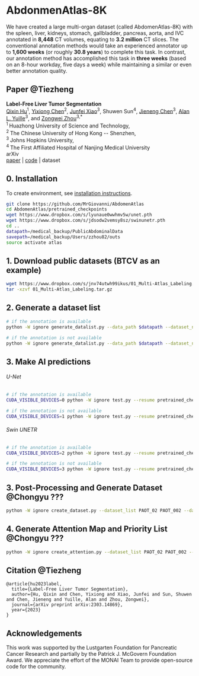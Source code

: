 # AbdonmenAtlas-8K

We have created a large multi-organ dataset (called AbdomenAtlas-8K) with the spleen, liver, kidneys, stomach, gallbladder, pancreas, aorta, and IVC annotated in **8,448** CT volumes, equating to **3.2 million** CT slices. The conventional annotation methods would take an experienced annotator up to **1,600 weeks** (or roughly **30.8 years**) to complete this task. In contrast, our annotation method has accomplished this task in **three weeks** (based on an 8-hour workday, five days a week) while maintaining a similar or even better annotation quality.

## Paper @Tiezheng

<b>Label-Free Liver Tumor Segmentation</b> <br/>
[Qixin Hu](https://scholar.google.com/citations?user=EqD5GP8AAAAJ&hl=en)<sup>1</sup>, [Yixiong Chen](https://scholar.google.com/citations?hl=en&user=bVHYVXQAAAAJ)<sup>2</sup>, [Junfei Xiao](https://lambert-x.github.io/)<sup>3</sup>, Shuwen Sun<sup>4</sup>, [Jieneng Chen](https://scholar.google.com/citations?hl=en&user=yLYj88sAAAAJ)<sup>3</sup>, [Alan L. Yuille](https://www.cs.jhu.edu/~ayuille/)<sup>3</sup>, and [Zongwei Zhou](https://www.zongweiz.com/)<sup>3,*</sup> <br/>
<sup>1 </sup>Huazhong University of Science and Technology,  <br/>
<sup>2 </sup>The Chinese University of Hong Kong -- Shenzhen,  <br/>
<sup>3 </sup>Johns Hopkins University,   <br/>
<sup>4 </sup>The First Affiliated Hospital of Nanjing Medical University <br/>
arXiv <br/>
[paper](https://arxiv.org/pdf/2303.14869.pdf) | [code](https://github.com/MrGiovanni/SyntheticTumors) | dataset

## 0. Installation

To create environment, see [installation instructions](INSTALL.md).
```bash
git clone https://github.com/MrGiovanni/AbdomenAtlas
cd AbdomenAtlas/pretrained_checkpoints
wget https://www.dropbox.com/s/lyunaue0wwhmv5w/unet.pth
wget https://www.dropbox.com/s/jdsodw2vemsy8sz/swinunetr.pth
cd ..
datapath=/medical_backup/PublicAbdominalData
savepath=/medical_backup/Users/zzhou82/outs
source activate atlas
```


## 1. Download public datasets (BTCV as an example)

```bash
wget https://www.dropbox.com/s/jnv74utwh99ikus/01_Multi-Atlas_Labeling.tar.gz # 01 Multi-Atlas_Labeling.tar.gz (1.53 GB)
tar -xzvf 01_Multi-Atlas_Labeling.tar.gz
```

## 2. Generate a dataset list

```bash
# if the annotation is available
python -W ignore generate_datalist.py --data_path $datapath --dataset_name 01_Multi-Atlas_Labeling --folder img label --out ./dataset/dataset_list --save_file PAOT_01_wt_label.txt

# if the annotation is not available
python -W ignore generate_datalist.py --data_path $datapath --dataset_name 01_Multi-Atlas_Labeling --folder img --out ./dataset/dataset_list --save_file PAOT_01_wo_label.txt
```

## 3. Make AI predictions

###### U-Net
```bash
# if the annotation is available
CUDA_VISIBLE_DEVICES=0 python -W ignore test.py --resume pretrained_checkpoints/unet.pth --backbone unet --save_dir $savepath --dataset_list PAOT_01_wt_label --data_root_path $datapath --original_label  --store_entropy --store_soft_pred --store_result >> logs/PAOT_01_wt_label_unet.txt

# if the annotation is not available
CUDA_VISIBLE_DEVICES=1 python -W ignore test.py --resume pretrained_checkpoints/unet.pth --backbone unet --save_dir $savepath --dataset_list PAOT_01_wo_label --data_root_path $datapath  --store_entropy --store_soft_pred --store_result >> logs/PAOT_01_wo_label_unet.txt
```

###### Swin UNETR
```bash
# if the annotation is available
CUDA_VISIBLE_DEVICES=2 python -W ignore test.py --resume pretrained_checkpoints/swinunetr.pth --backbone swinunetr --save_dir $savepath --dataset_list PAOT_01_wt_label --data_root_path $datapath --original_label  --store_entropy --store_soft_pred --store_result >> logs/PAOT_01_wt_label_swinunetr.txt

# if the annotation is not available
CUDA_VISIBLE_DEVICES=3 python -W ignore test.py --resume pretrained_checkpoints/swinunetr.pth --backbone swinunetr --save_dir $savepath --dataset_list PAOT_01_wo_label --data_root_path $datapath  --store_entropy --store_soft_pred --store_result >> logs/PAOT_01_wo_label_swinunetr.txt
```


## 3. Post-Processing and Generate Dataset @Chongyu ???
```bash
python -W ignore create_dataset.py --dataset_list PAOT_02 PAOT_002 --data_root_path /ccvl/net/ccvl15/chongyu/LargePseudoDataset --save_dir /ccvl/net/ccvl15/chongyu/LargePseudoDataset --model_list unet swinunetr --create_dataset --cpu >> /home/chongyu/tmp/average_02.txt
```

## 4. Generate Attention Map and Priority List @Chongyu ???
```bash
python -W ignore create_attention.py --dataset_list PAOT_02 PAOT_002 --data_root_path /ccvl/net/ccvl15/chongyu/LargePseudoDataset --model_list unet swinunetr --save_consistency --save_entropy --save_overlap >> /home/chongyu/tmp/priority_02.txt
```

## Citation @Tiezheng

```
@article{hu2023label,
  title={Label-Free Liver Tumor Segmentation},
  author={Hu, Qixin and Chen, Yixiong and Xiao, Junfei and Sun, Shuwen and Chen, Jieneng and Yuille, Alan and Zhou, Zongwei},
  journal={arXiv preprint arXiv:2303.14869},
  year={2023}
}
```

## Acknowledgements
This work was supported by the Lustgarten Foundation for Pancreatic Cancer Research and partially by the Patrick J. McGovern Foundation Award. We appreciate the effort of the MONAI Team to provide open-source code for the community.
